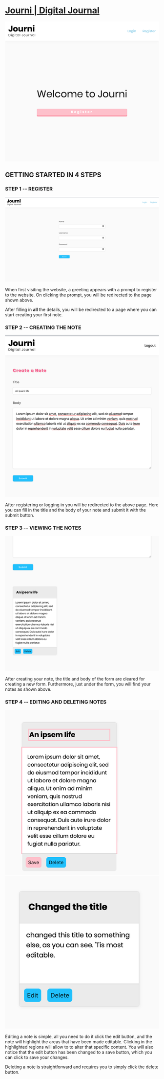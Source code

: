 # [Journi | Digital Journal ](http://journi.netlify.com)

![Journi landing page](./public/img/landing.png)

## GETTING STARTED IN 4 STEPS

### STEP 1 -- REGISTER

![Journi Register Page](./public/img/register-1.png)

When first visiting the website, a greeting appears with a prompt to register to the website.
On clicking the prompt, you will be redirected to the page shown above.

After filling in **all** the details, you will be redirected to a page where you can start creating your first note.

### STEP 2 -- CREATING THE NOTE

![Journi note form](./public/img/note-form.png)

After registering or logging in you will be redirected to the above page.
Here you can fill in the title and the body of your note and submit it with the submit button.

### STEP 3 -- VIEWING THE NOTES

![Notes Grid](./public/img/note.png)

After creating your note, the title and body of the form are cleared for creating a new form.
Furthermore, just under the form, you will find your notes as shown above.

### STEP 4 -- EDITING AND DELETING NOTES

![Journi note form](./public/img/note-highlighted.png)
![Journi note form](./public/img/edited-note.png)

Editing a note is simple, all you need to do it click the edit button, and the note will highlight the areas that have been made editable. Clicking in the highlighted regions will allow to to alter that specific content. You will also notice that the edit button has been changed to a save button, which you can click to save your changes.

Deleting a note is straightforward and requires you to simply click the delete button.

